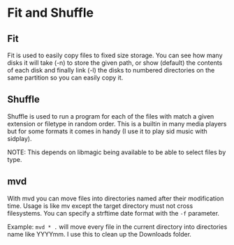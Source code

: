 # Fit and Shuffle

## Fit
Fit is used to easily copy files to fixed size storage. You can see
how many disks it will take (-n) to store the given path, or show
(default) the contents of each disk and finally link (-l) the disks to
numbered directories on the same partition so you can easily copy it.

## Shuffle
Shuffle is used to run a program for each of the files with match
a given extension or filetype in random order. This is a builtin in
many media players but for some formats it comes in handy (I use it
to play sid music with sidplay).

NOTE: This depends on libmagic being available to be able to select
files by type.

## mvd
With mvd you can move files into directories named after their
modification time. Usage is like mv except the target directory
must not cross filesystems. You can specify a strftime date format
with the `-f` parameter.

Example: `mvd * .` will move every file in the current directory into
directories name like YYYYmm. I use this to clean up the Downloads folder.

